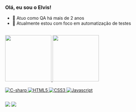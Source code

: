 ### Olá, eu sou o Elvis!

- 👀 Atuo como QA há mais de 2 anos
- 🌱 Atualmente estou com foco em automatização de testes

##

<div>
  <a href="https://github-readme-stats.vercel.app/api?username=elvisfagundes&show_icons=true&theme=dark&include_all_commits=true&count_private=true">
  <img height="150em" src="https://github-readme-stats.vercel.app/api?username=elvisfagundes&show_icons=true&theme=dark&include_all_commits=true&count_private=true"/>
  <a href="https://github-readme-stats.vercel.app/api/top-langs/?username=elvisfagundes&layout=compact&langs_count=7&theme=dark">
  <img height="150em" src="https://github-readme-stats.vercel.app/api/top-langs/?username=elvisfagundes&layout=compact&langs_count=7&theme=dark"/>
</div>
  
<div><br>
  <img alt="C-sharp" src="https://img.shields.io/badge/C%23-239120?style=for-the-badge&logo=c-sharp&logoColor=white">
  <img alt="HTML5" src="https://img.shields.io/badge/HTML5-E34F26?style=for-the-badge&logo=html5&logoColor=white">
  <img alt="CSS3" src="https://img.shields.io/badge/CSS3-1572B6?style=for-the-badge&logo=css3&logoColor=white">
  <img alt="Javascript" src="https://img.shields.io/badge/JavaScript-323330?style=for-the-badge&logo=javascript&logoColor=F7DF1E">
</div>    
  
##
  
<div>
  <a href="https://www.linkedin.com/in/elvisfagundes" target="_blank"><img src="https://img.shields.io/badge/-LinkedIn-%230077B5?style=for-the-badge&logo=linkedin&logoColor=white" target="_blank"></a> 
  <a href="mailto:elvis.f.lisboa.jr@hotmail.com"><img src="https://img.shields.io/badge/Microsoft_Outlook-0078D4?style=for-the-badge&logo=microsoft-outlook&logoColor=white" target="_blank"></a> 
</div>

